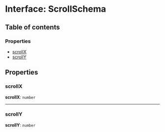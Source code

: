 # Interface: ScrollSchema

## Table of contents

### Properties

* [scrollX](/auto-docs/free-layout-editor/interfaces/ScrollSchema.md#scrollx)
* [scrollY](/auto-docs/free-layout-editor/interfaces/ScrollSchema.md#scrolly)

## Properties

### scrollX

**scrollX**: `number`

***

### scrollY

**scrollY**: `number`
